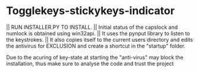 # Togglekeys-stickykeys-indicator
||    RUN INSTALLER.PY TO INSTALL. 
||    Initial status of the capslock and numlock is obtained using win32api.
||    It uses the pynput library to listen to the keystrokes.
||    It also copies itself to the current users directory and edits the antivirus for EXCLUSION and create a shortcut in the "startup" folder.

Due to the acuring of key-state at starting the "anti-virus" may block the installation, 
thus make sure to analyse the code and trust the project

